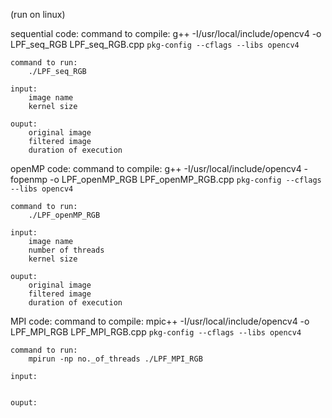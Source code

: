 
(run on linux)

sequential code:
    command to compile:
        g++ -I/usr/local/include/opencv4 -o LPF_seq_RGB LPF_seq_RGB.cpp `pkg-config --cflags --libs opencv4`

    command to run:
        ./LPF_seq_RGB

    input: 
        image name
        kernel size

    ouput:
        original image
        filtered image
        duration of execution


openMP code:
    command to compile:
        g++ -I/usr/local/include/opencv4 -fopenmp -o LPF_openMP_RGB LPF_openMP_RGB.cpp `pkg-config --cflags --libs opencv4`

    command to run:
        ./LPF_openMP_RGB

    input: 
        image name
        number of threads
        kernel size

    ouput:
        original image
        filtered image
        duration of execution


MPI code:
    command to compile:
        mpic++ -I/usr/local/include/opencv4 -o LPF_MPI_RGB LPF_MPI_RGB.cpp `pkg-config --cflags --libs opencv4`

    command to run:
        mpirun -np no._of_threads ./LPF_MPI_RGB

    input: 
        

    ouput:
        
